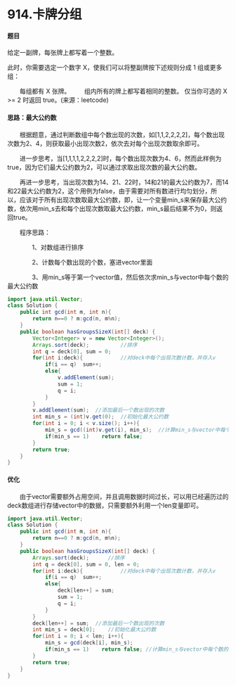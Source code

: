 # 914.卡牌分组

#### 题目

给定一副牌，每张牌上都写着一个整数。

此时，你需要选定一个数字 X，使我们可以将整副牌按下述规则分成 1 组或更多组：

&emsp;&emsp;每组都有 X 张牌。
&emsp;&emsp;组内所有的牌上都写着相同的整数。
仅当你可选的 X >= 2 时返回 true。(来源：leetcode)

#### 思路：最大公约数

&emsp;&emsp;根据题意，通过判断数组中每个数出现的次数，如[1,1,2,2,2,2]，每个数出现次数为2、4，则获取最小出现次数2，依次去对每个出现次数取余即可。

&emsp;&emsp;进一步思考，当[1,1,1,1,2,2,2,2]时，每个数出现次数为4、6，然而此样例为true，因为它们最大公约数为2，可以通过求取出现次数的最大公约数。

&emsp;&emsp;再进一步思考，当出现次数为14、21、22时，14和21的最大公约数为7，而14和22最大公约数为2，这个用例为false，由于需要对所有数进行均匀划分，所以，应该对于所有出现次数取最大公约数，即，让一个变量min_s来保存最大公约数，依次用min_s去和每个出现次数取最大公约数，min_s最后结果不为0，则返回true。

&emsp;&emsp;程序思路：

&emsp;&emsp;&emsp;&emsp;1、对数组进行排序

&emsp;&emsp;&emsp;&emsp;2、计数每个数出现的个数，塞进vector里面

&emsp;&emsp;&emsp;&emsp;3、用min_s等于第一个vector值，然后依次求min_s与vector中每个数的最大公约数

```java
import java.util.Vector;
class Solution {
    public int gcd(int m, int n){
        return n==0 ? m:gcd(n, m%n);
    }
    public boolean hasGroupsSizeX(int[] deck) {
        Vector<Integer> v = new Vector<Integer>();
        Arrays.sort(deck);			//排序
        int q = deck[0], sum = 0;
        for(int i:deck){			//对deck中每个出现次数计数，并存入v
            if(i == q)  sum++;
            else{
                v.addElement(sum);
                sum = 1;
                q = i;
            }
        }
        v.addElement(sum);	//添加最后一个数出现的次数
        int min_s = (int)v.get(0);	//初始化最大公约数
        for(int i = 0; i < v.size(); i++){
            min_s = gcd((int)v.get(i), min_s);	//计算min_s与vector中每个数的最大公约数
            if(min_s == 1)    return false;
        }
        return true;
    }
}
```

#### 优化

&emsp;&emsp;由于vector需要额外占用空间，并且调用数据时间过长，可以用已经遍历过的deck数组进行存储vector中的数据，只需要额外利用一个len变量即可。

```java
import java.util.Vector;
class Solution {
    public int gcd(int m, int n){
        return n==0 ? m:gcd(n, m%n);
    }
    public boolean hasGroupsSizeX(int[] deck) {
        Arrays.sort(deck);		//排序
        int q = deck[0], sum = 0, len = 0;
        for(int i:deck){			//对deck中每个出现次数计数，并存入v
            if(i == q)  sum++;
            else{
                deck[len++] = sum;
                sum = 1;
                q = i;
            }
        }
        deck[len++] = sum;	//添加最后一个数出现的次数
        int min_s = deck[0];	//初始化最大公约数
        for(int i = 0; i < len; i++){
            min_s = gcd(deck[i], min_s);
            if(min_s == 1)    return false;	//计算min_s与vector中每个数的最大公约数
        }
        return true;
    }
}
```

